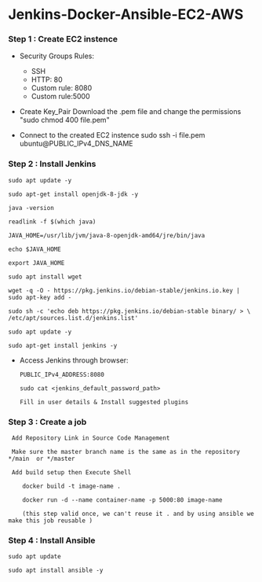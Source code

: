 # Jenkins-Docker-Ansible-EC2-AWS

### Step 1 : Create EC2 instence

- Security Groups Rules:
    - SSH
    - HTTP: 80
    - Custom rule: 8080
    - Custom rule:5000

- Create Key_Pair
    Download the .pem file and change the permissions "sudo chmod 400 file.pem"

- Connect to the created EC2 instence
    sudo ssh -i file.pem ubuntu@PUBLIC_IPv4_DNS_NAME

### Step 2 : Install Jenkins
    sudo apt update -y

    sudo apt-get install openjdk-8-jdk -y 

    java -version

    readlink -f $(which java)

    JAVA_HOME=/usr/lib/jvm/java-8-openjdk-amd64/jre/bin/java

    echo $JAVA_HOME

    export JAVA_HOME

    sudo apt install wget 

    wget -q -O - https://pkg.jenkins.io/debian-stable/jenkins.io.key | sudo apt-key add -

    sudo sh -c 'echo deb https://pkg.jenkins.io/debian-stable binary/ > \
    /etc/apt/sources.list.d/jenkins.list'

    sudo apt update -y 

    sudo apt-get install jenkins -y
  
  - Access Jenkins through browser:

        PUBLIC_IPv4_ADDRESS:8080

        sudo cat <jenkins_default_password_path>

        Fill in user details & Install suggested plugins

### Step 3 : Create a job
     Add Repository Link in Source Code Management

     Make sure the master branch name is the same as in the repository */main  or */master

     Add build setup then Execute Shell 

        docker build -t image-name .

        docker run -d --name container-name -p 5000:80 image-name

        (this step valid once, we can't reuse it . and by using ansible we make this job reusable )

### Step 4 : Install Ansible

    sudo apt update

    sudo apt install ansible -y

    